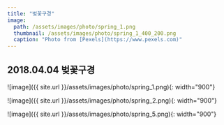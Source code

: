 ```yaml
---
title: "벚꽃구경"
image: 
  path: /assets/images/photo/spring_1.png
  thumbnail: /assets/images/photo/spring_1_400_200.png
  caption: "Photo from [Pexels](https://www.pexels.com)"
---
```


## 2018.04.04 벚꽃구경



![image]({{ site.url }}/assets/images/photo/spring_1.png){: width="900"}<br>

![image]({{ site.url }}/assets/images/photo/spring_2.png){: width="900"}<br>

![image]({{ site.url }}/assets/images/photo/spring_5.png){: width="900"}